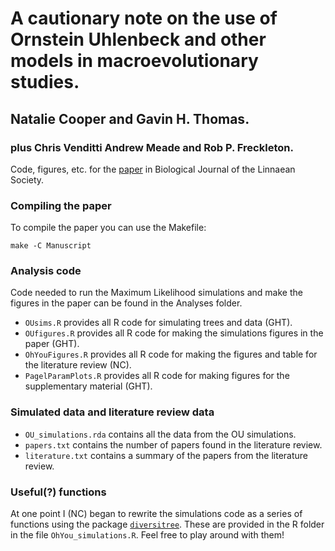 # A cautionary note on the use of Ornstein Uhlenbeck and other models in macroevolutionary studies.

## Natalie Cooper and Gavin H. Thomas. 
### plus Chris Venditti Andrew Meade and Rob P. Freckleton.

Code, figures, etc. for the [paper](http://linktopaper) in Biological Journal of the Linnaean Society.

### Compiling the paper

To compile the paper you can use the Makefile:

```
make -C Manuscript
```
### Analysis code

Code needed to run the Maximum Likelihood simulations and make the figures in the paper can be found in the Analyses folder. 

* `OUsims.R` provides all R code for simulating trees and data (GHT).
* `OUfigures.R` provides all R code for making the simulations figures in the paper (GHT).
* `OhYouFigures.R` provides all R code for making the figures and table for the literature review (NC).
* `PagelParamPlots.R` provides all R code for making figures for the supplementary material (GHT).

### Simulated data and literature review data

* `OU_simulations.rda` contains all the data from the OU simulations.
* `papers.txt` contains the number of papers found in the literature review.
* `literature.txt` contains a summary of the papers from the literature review.

### Useful(?) functions

At one point I (NC) began to rewrite the simulations code as a series of functions using the package [`diversitree`](https://github.com/richfitz/diversitree). These are provided in the R folder in the file `OhYou_simulations.R`. Feel free to play around with them!